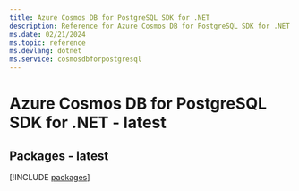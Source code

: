 ```yaml
---
title: Azure Cosmos DB for PostgreSQL SDK for .NET
description: Reference for Azure Cosmos DB for PostgreSQL SDK for .NET
ms.date: 02/21/2024
ms.topic: reference
ms.devlang: dotnet
ms.service: cosmosdbforpostgresql
---
```

# Azure Cosmos DB for PostgreSQL SDK for .NET - latest
## Packages - latest
[!INCLUDE [packages](cosmos-db-for-postgresql-index.md)]